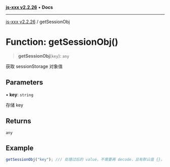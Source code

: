 [**js-xxx v2.2.26**](../README.md) • **Docs**

***

[js-xxx v2.2.26](../README.md) / getSessionObj

# Function: getSessionObj()

> **getSessionObj**(`key`): `any`

获取 sessionStorage 对象值

## Parameters

• **key**: `string`

存储 key

## Returns

`any`

## Example

```ts
getSessionObj("key"); /// 处理过后的 value，不需要再 decode，且有默认值 {}。
```

